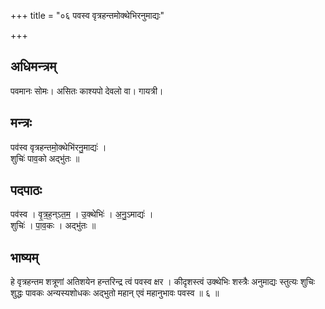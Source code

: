 +++
title = "०६ पवस्व वृत्रहन्तमोक्थेभिरनुमाद्यः"

+++
## अधिमन्त्रम्
पवमानः सोमः। असितः काश्यपो देवलो वा। गायत्री।

## मन्त्रः
पव॑स्व वृत्रहन्तमो॒क्थेभि॑रनु॒माद्यः॑ ।  
शुचिः॑ पाव॒को अद्भु॑तः ॥

## पदपाठः
पव॑स्व । वृ॒त्र॒ह॒न्ऽत॒म॒ । उ॒क्थेभिः॑ । अ॒नु॒ऽमाद्यः॑ ।  
शुचिः॑ । पा॒व॒कः । अद्भु॑तः ॥

## भाष्यम्
हे वृत्रहन्तम शत्रूणां अतिशयेन हन्तरिन्द्र त्वं पवस्व क्षर । कीदृशस्त्वं उक्थेभिः शस्त्रैः अनुमाद्यः स्तुत्यः शुचिः शुद्धः पावकः अन्यस्यशोधकः अद्भुतो महान् एवं महानुभावः पवस्व ॥ ६ ॥